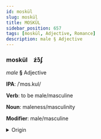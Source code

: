 ```yaml
---
id: moskül
slug: moskül
title: MOSKÜL
sidebar_position: 657
tags: [moskül, Adjective, Romance]
description: male § Adjective
---
```


### moskül&emsp;<span kind="abugida">ƶ́ɔ͊ʄ</span>

*male* **§** Adjective

**IPA**: /ˈmɑs.kul/

**Verb**: to be male/masculine

**Noun**: maleness/masculinity

**Modifier**: male/masculine

<details>
    <summary>Origin</summary>
    Romanian mascul [masˈkul]<br/>
    <em>Romance Language Family</em>
</details>